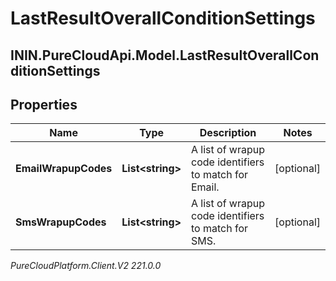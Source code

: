 # LastResultOverallConditionSettings

## ININ.PureCloudApi.Model.LastResultOverallConditionSettings

## Properties

|Name | Type | Description | Notes|
|------------ | ------------- | ------------- | -------------|
| **EmailWrapupCodes** | **List&lt;string&gt;** | A list of wrapup code identifiers to match for Email. | [optional] |
| **SmsWrapupCodes** | **List&lt;string&gt;** | A list of wrapup code identifiers to match for SMS. | [optional] |



_PureCloudPlatform.Client.V2 221.0.0_
